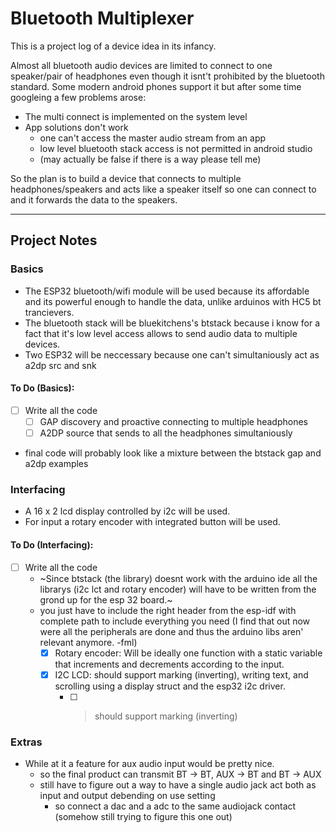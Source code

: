 # Bluetooth Multiplexer

This is a project log of a device idea in its infancy.

Almost all bluetooth audio devices are limited to connect to one speaker/pair of headphones even though it isnt't prohibited by the bluetooth standard.
Some modern android phones support it but after some time googleing a few problems arose:

* The multi connect is implemented on the system level 
* App solutions don't work
	* one can't access the master audio stream from an app
	* low level bluetooth stack access is not permitted in android studio
	* (may actually be false if there is a way please tell me)

So the plan is to build a device that connects to multiple headphones/speakers and acts like a speaker itself so one can connect to and it forwards the data to the speakers.

---

## Project Notes
### Basics

* The ESP32 bluetooth/wifi module will be used because its affordable and its powerful enough to handle the data, unlike arduinos with HC5 bt trancievers.
* The bluetooth stack will be bluekitchens's btstack because i know for a fact that it's low level access allows to send audio data to multiple devices.
* Two ESP32 will be neccessary because one can't simultaniously act as a2dp src and snk

#### To Do (Basics):
- [ ] Write all the code
	- [ ] GAP discovery and proactive connecting to multiple headphones
	- [ ] A2DP source that sends to all the headphones simultaniously
* final code will probably look like a mixture between the btstack gap and a2dp examples

### Interfacing

* A 16 x 2 lcd display controlled by i2c will be used.
* For input a rotary encoder with integrated button will be used.

#### To Do (Interfacing):
- [ ] Write all the code
	- ~Since btstack (the library) doesnt work with the arduino ide all the librarys (i2c lct and rotary encoder) will have to be written from the grond up for the esp 32 board.~
	- you just have to include the right header from the esp-idf with complete path to include everything you need (I find that out now were all the peripherals are done and thus the arduino libs aren' relevant anymore. -fml)
		- [x] Rotary encoder: Will be ideally one function with a static variable that increments and decrements according to the input.
		- [x] I2C LCD: should support marking (inverting), writing text, and scrolling using a display struct and the esp32 i2c driver.
			- [ ]  > should support marking (inverting)

### Extras

* While at it a feature for aux audio input would be pretty nice.
	* so the final product can transmit BT -> BT, AUX -> BT and BT -> AUX
	* still have to figure out a way to have a single audio jack act both as input and output debending on use setting 
		* so connect a dac and a adc to the same audiojack contact (somehow still trying to figure this one out) 